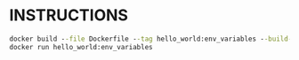# INSTRUCTIONS

```cmd
docker build --file Dockerfile --tag hello_world:env_variables --build-arg PYTHON_VERSION=3.10.4 .
docker run hello_world:env_variables
```